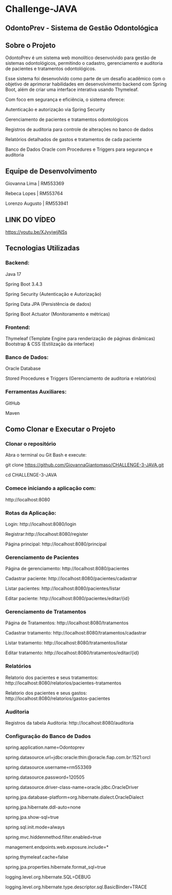 # Challenge-JAVA
## OdontoPrev - Sistema de Gestão Odontológica

## Sobre o Projeto
OdontoPrev é um sistema web monolítico desenvolvido para gestão de sistemas odontológicos, permitindo o cadastro, gerenciamento e auditoria de pacientes e tratamentos odontológicos.

Esse sistema foi desenvolvido como parte de um desafio acadêmico com o objetivo de aprimorar habilidades em desenvolvimento backend com Spring Boot, além de criar uma interface interativa usando Thymeleaf.

Com foco em segurança e eficiência, o sistema oferece:

Autenticação e autorização via Spring Security

Gerenciamento de pacientes e tratamentos odontológicos

Registros de auditoria para controle de alterações no banco de dados

Relatórios detalhados de gastos e tratamentos de cada paciente

Banco de Dados Oracle com Procedures e Triggers para segurança e auditoria


## Equipe de Desenvolvimento

Giovanna Lima | RM553369

Rebeca Lopes | RM553764

Lorenzo Augusto | RM553941

## LINK DO VÍDEO

https://youtu.be/XJyyjwjjNSs

## Tecnologias Utilizadas

### Backend:

Java 17

Spring Boot 3.4.3

Spring Security (Autenticação e Autorização)

Spring Data JPA (Persistência de dados)

Spring Boot Actuator (Monitoramento e métricas)


### Frontend:

Thymeleaf (Template Engine para renderização de páginas dinâmicas)
Bootstrap & CSS (Estilização da interface)

### Banco de Dados:

Oracle Database

Stored Procedures e Triggers (Gerenciamento de auditoria e relatórios)

### Ferramentas Auxiliares:

GitHub

Maven

## Como Clonar e Executar o Projeto

### Clonar o repositório

Abra o terminal ou Git Bash e execute:

git clone https://github.com/GiovannaGiantomaso/CHALLENGE-3-JAVA.git

cd CHALLENGE-3-JAVA

### Comece iniciando a aplicação com:
http://localhost:8080

### Rotas da Aplicação:

Login: http://localhost:8080/login

Registrar:http://localhost:8080/register

Página principal: http://localhost:8080/principal

### Gerenciamento de Pacientes

Página de gerenciamento: http://localhost:8080/pacientes

Cadastrar paciente: http://localhost:8080/pacientes/cadastrar

Listar pacientes: http://localhost:8080/pacientes/listar

Editar paciente: http://localhost:8080/pacientes/editar/{id}

### Gerenciamento de Tratamentos

Página de Tratamentos: http://localhost:8080/tratamentos

Cadastrar tratamento: http://localhost:8080/tratamentos/cadastrar

Listar tratamento: http://localhost:8080/tratamentos/listar

Editar tratamento: http://localhost:8080/tratamentos/editar/{id}

### Relatórios

Relatorio dos pacientes e seus tratamentos: http://localhost:8080/relatorios/pacientes-tratamentos

Relatorio dos pacientes e seus gastos: http://localhost:8080/relatorios/gastos-pacientes

### Auditoria

Registros da tabela Auditoria: http://localhost:8080/auditoria

###  Configuração do Banco de Dados

spring.application.name=Odontoprev

spring.datasource.url=jdbc:oracle:thin:@oracle.fiap.com.br:1521:orcl

spring.datasource.username=rm553369

spring.datasource.password=120505

spring.datasource.driver-class-name=oracle.jdbc.OracleDriver

spring.jpa.database-platform=org.hibernate.dialect.OracleDialect

spring.jpa.hibernate.ddl-auto=none

spring.jpa.show-sql=true

spring.sql.init.mode=always

spring.mvc.hiddenmethod.filter.enabled=true

management.endpoints.web.exposure.include=*

spring.thymeleaf.cache=false

spring.jpa.properties.hibernate.format_sql=true

logging.level.org.hibernate.SQL=DEBUG

logging.level.org.hibernate.type.descriptor.sql.BasicBinder=TRACE

